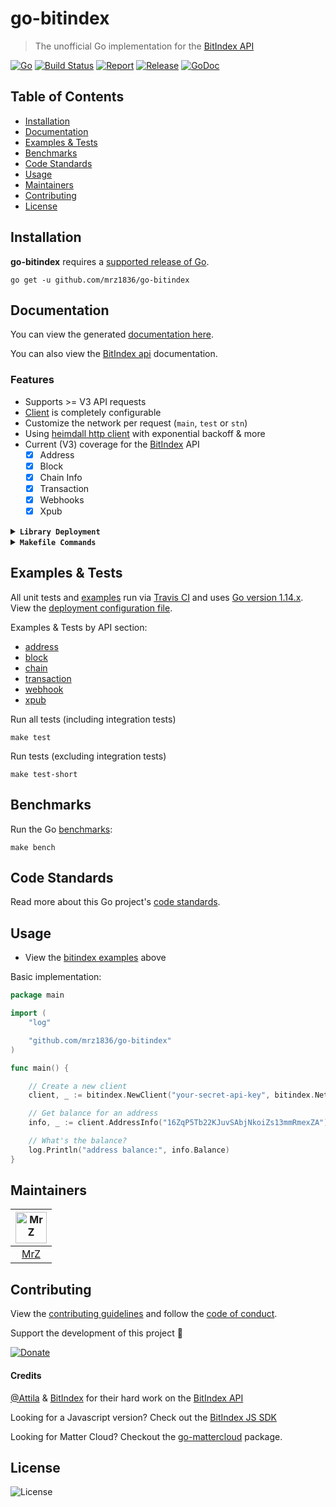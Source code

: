 # go-bitindex
> The unofficial Go implementation for the [BitIndex API](https://www.bitindex.network/developers/api-documentation-v3.html)

[![Go](https://img.shields.io/github/go-mod/go-version/mrz1836/go-bitindex)](https://golang.org/)
[![Build Status](https://travis-ci.com/mrz1836/go-bitindex.svg?branch=master&v=1)](https://travis-ci.com/mrz1836/go-bitindex)
[![Report](https://goreportcard.com/badge/github.com/mrz1836/go-bitindex?style=flat&v=1)](https://goreportcard.com/report/github.com/mrz1836/go-bitindex)
[![Release](https://img.shields.io/github/release-pre/mrz1836/go-bitindex.svg?style=flat&v=2)](https://github.com/mrz1836/go-bitindex/releases)
[![GoDoc](https://godoc.org/github.com/mrz1836/go-bitindex?status.svg&style=flat)](https://pkg.go.dev/github.com/mrz1836/go-bitindex)

## Table of Contents
- [Installation](#installation)
- [Documentation](#documentation)
- [Examples & Tests](#examples--tests)
- [Benchmarks](#benchmarks)
- [Code Standards](#code-standards)
- [Usage](#usage)
- [Maintainers](#maintainers)
- [Contributing](#contributing)
- [License](#license)

## Installation

**go-bitindex** requires a [supported release of Go](https://golang.org/doc/devel/release.html#policy).
```shell script
go get -u github.com/mrz1836/go-bitindex
```

## Documentation
You can view the generated [documentation here](https://pkg.go.dev/github.com/mrz1836/go-bitindex).

You can also view the [BitIndex api](https://www.bitindex.network/developers/api-documentation-v3.html) documentation.

### Features
- Supports >= V3 API requests
- [Client](client.go) is completely configurable
- Customize the network per request (`main`, `test` or `stn`)
- Using [heimdall http client](https://github.com/gojek/heimdall) with exponential backoff & more
- Current (V3) coverage for the [BitIndex](https://developers.bitindex.com/) API
    - [x] Address
    - [x] Block
    - [x] Chain Info
    - [x] Transaction
    - [x] Webhooks
    - [x] Xpub

<details>
<summary><strong><code>Library Deployment</code></strong></summary>

[goreleaser](https://github.com/goreleaser/goreleaser) for easy binary or library deployment to Github and can be installed via: `brew install goreleaser`.

The [.goreleaser.yml](.goreleaser.yml) file is used to configure [goreleaser](https://github.com/goreleaser/goreleaser).

Use `make release-snap` to create a snapshot version of the release, and finally `make release` to ship to production.
</details>

<details>
<summary><strong><code>Makefile Commands</code></strong></summary>

View all `makefile` commands
```shell script
make help
```

List of all current commands:
```text
all                            Runs lint, test-short and vet
bench                          Run all benchmarks in the Go application
clean                          Remove previous builds and any test cache data
clean-mods                     Remove all the Go mod cache
coverage                       Shows the test coverage
godocs                         Sync the latest tag with GoDocs
help                           Show all make commands available
lint                           Run the Go lint application
release                        Full production release (creates release in Github)
release-test                   Full production test release (everything except deploy)
release-snap                   Test the full release (build binaries)
run-examples                   Runs all the examples
tag                            Generate a new tag and push (IE: tag version=0.0.0)
tag-remove                     Remove a tag if found (IE: tag-remove version=0.0.0)
tag-update                     Update an existing tag to current commit (IE: tag-update version=0.0.0)
test                           Runs vet, lint and ALL tests
test-short                     Runs vet, lint and tests (excludes integration tests)
update                         Update all project dependencies
update-releaser                Update the goreleaser application
vet                            Run the Go vet application
```
</details>

## Examples & Tests
All unit tests and [examples](bitindex_test.go) run via [Travis CI](https://travis-ci.org/mrz1836/go-bitindex) and uses [Go version 1.14.x](https://golang.org/doc/go1.14). View the [deployment configuration file](.travis.yml).

Examples & Tests by API section:
- [address](address_test.go)
- [block](block_test.go)
- [chain](chain_test.go)
- [transaction](transaction_test.go)
- [webhook](webhook_test.go)
- [xpub](xpub_test.go)

Run all tests (including integration tests)
```shell script
make test
```

Run tests (excluding integration tests)
```shell script
make test-short
```

## Benchmarks
Run the Go [benchmarks](bitindex_test.go):
```shell script
make bench
```

## Code Standards
Read more about this Go project's [code standards](CODE_STANDARDS.md).

## Usage
- View the [bitindex examples](#examples--tests) above

Basic implementation:
```go
package main

import (
	"log"

	"github.com/mrz1836/go-bitindex"
)

func main() {

	// Create a new client
	client, _ := bitindex.NewClient("your-secret-api-key", bitindex.NetworkMain, nil)

	// Get balance for an address
	info, _ := client.AddressInfo("16ZqP5Tb22KJuvSAbjNkoiZs13mmRmexZA")

	// What's the balance?
	log.Println("address balance:", info.Balance)
}
```

## Maintainers

| [<img src="https://github.com/mrz1836.png" height="50" alt="MrZ" />](https://github.com/mrz1836) |
|:---:|
| [MrZ](https://github.com/mrz1836) |

## Contributing

View the [contributing guidelines](CONTRIBUTING.md) and follow the [code of conduct](CODE_OF_CONDUCT.md).

Support the development of this project 🙏

[![Donate](https://img.shields.io/badge/donate-bitcoin-brightgreen.svg)](https://mrz1818.com/?tab=tips&af=go-bitindex)

#### Credits

[@Attila](https://github.com/attilaaf) & [BitIndex](https://www.bitindex.network/) for their hard work on the [BitIndex API](https://www.bitindex.network/developers/api-documentation-v3.html)

Looking for a Javascript version? Check out the [BitIndex JS SDK](https://github.com/BitIndex/bitindex-sdk)

Looking for Matter Cloud? Checkout the [go-mattercloud](https://github.com/mrz1836/go-mattercloud) package.

## License

![License](https://img.shields.io/github/license/mrz1836/go-bitindex.svg?style=flat&v=1)